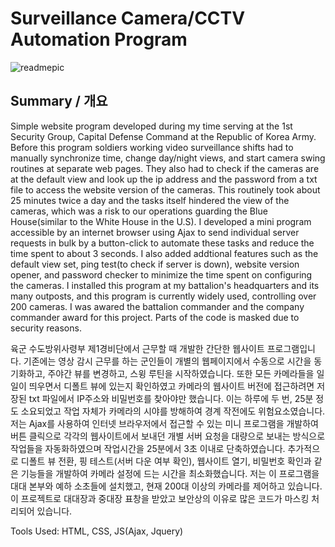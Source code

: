 # Surveillance Camera/CCTV Automation Program
![readmepic](https://user-images.githubusercontent.com/12313517/151727118-39b026a2-327d-4e54-ac17-3220c284d1b1.png)
<h2>Summary / 개요</h2>
<p>Simple website program developed during my time serving at the 1st Security Group, Capital Defense Command at the Republic of Korea Army. Before this program soldiers working video surveillance shifts had to manually synchronize time, change day/night views, and start camera swing routines at separate web pages. They also had to check if the cameras are at the default view and look up the ip address and the password from a txt file to access the website version of the cameras. This routinely took about 25 minutes twice a day and the tasks itself hindered the view of the cameras, which was a risk to our operations guarding the Blue House(similar to the White House in the U.S). I developed a mini program accessible by an internet browser using Ajax to send individual server requests in bulk by a button-click to automate these tasks and reduce the time spent to about 3 seconds. I also added addtional features such as the default view set, ping test(to check if server is down), website version opener, and password checker to minimize the time spent on configuring the cameras. I installed this program at my battalion's headquarters and its many outposts, and this program is currently widely used, controlling over 200 cameras. I was awared the battalion commander and the company commander award for this project. Parts of the code is masked due to security reasons. 
<p>육군 수도방위사령부 제1경비단에서 근무할 때 개발한 간단한 웹사이트 프로그램입니다. 기존에는 영상 감시 근무를 하는 군인들이 개별의 웹페이지에서 수동으로 시간을 동기화하고, 주야간 뷰를 변경하고, 스윙 루틴을 시작하였습니다. 또한 모든 카메라들을 일일이 띄우면서 디폴트 뷰에 있는지 확인하였고 카메라의 웹사이트 버전에 접근하려면 저장된 txt 파일에서 IP주소와 비밀번호를 찾아야만 했습니다. 이는 하루에 두 번, 25분 정도 소요되었고 작업 자체가 카메라의 시야를 방해하여 경계 작전에도 위험요소였습니다. 저는 Ajax를 사용하여 인터넷 브라우저에서 접근할 수 있는 미니 프로그램을 개발하여 버튼 클릭으로 각각의 웹사이트에서 보내던 개별 서버 요청을 대량으로 보내는 방식으로 작업들을 자동화하였으며 작업시간을 25분에서 3초 이내로 단축하였습니다. 추가적으로 디폴트 뷰 전환, 핑 테스트(서버 다운 여부 확인), 웹사이트 열기, 비밀번호 확인과 같은 기능들을 개발하여 카메라 설정에 드는 시간을 최소화했습니다. 저는 이 프로그램을 대대 본부와 예하 소초들에 설치했고, 현재 200대 이상의 카메라를 제어하고 있습니다. 이 프로젝트로 대대장과 중대장 표창을 받았고 보안상의 이유로 많은 코드가 마스킹 처리되어 있습니다.</p>
<p>Tools Used: HTML, CSS, JS(Ajax, Jquery)</p>

